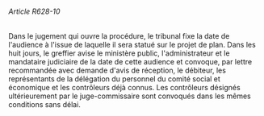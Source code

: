 ###### Article R628-10

Dans le jugement qui ouvre la procédure, le tribunal fixe la date de l'audience à l'issue de laquelle il sera statué sur le projet de plan. Dans les huit jours, le greffier avise le ministère public, l'administrateur et le mandataire judiciaire de la date de cette audience et convoque, par lettre recommandée avec demande d'avis de réception, le débiteur, les représentants de la délégation du personnel du comité social et économique et les contrôleurs déjà connus. Les contrôleurs désignés ultérieurement par le juge-commissaire sont convoqués dans les mêmes conditions sans délai.

